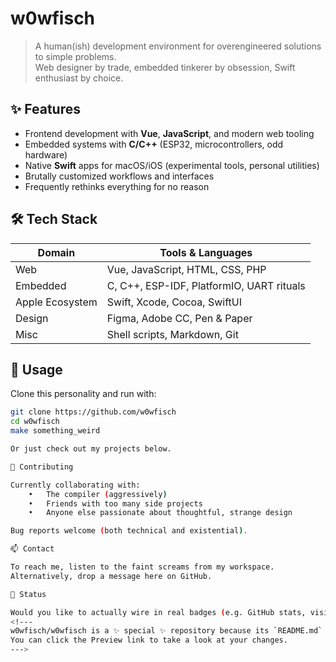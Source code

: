 # w0wfisch

> A human(ish) development environment for overengineered solutions to simple problems.  
> Web designer by trade, embedded tinkerer by obsession, Swift enthusiast by choice.

## ✨ Features

- Frontend development with **Vue**, **JavaScript**, and modern web tooling
- Embedded systems with **C/C++** (ESP32, microcontrollers, odd hardware)
- Native **Swift** apps for macOS/iOS (experimental tools, personal utilities)
- Brutally customized workflows and interfaces
- Frequently rethinks everything for no reason

## 🛠 Tech Stack

| Domain        | Tools & Languages                          |
|---------------|--------------------------------------------|
| Web           | Vue, JavaScript, HTML, CSS, PHP            |
| Embedded      | C, C++, ESP-IDF, PlatformIO, UART rituals  |
| Apple Ecosystem | Swift, Xcode, Cocoa, SwiftUI              |
| Design        | Figma, Adobe CC, Pen & Paper            |
| Misc          | Shell scripts, Markdown, Git               |

## 🚀 Usage

Clone this personality and run with:

```bash
git clone https://github.com/w0wfisch
cd w0wfisch
make something_weird

Or just check out my projects below.

🤝 Contributing

Currently collaborating with:
	•	The compiler (aggressively)
	•	Friends with too many side projects
	•	Anyone else passionate about thoughtful, strange design

Bug reports welcome (both technical and existential).

📫 Contact

To reach me, listen to the faint screams from my workspace.
Alternatively, drop a message here on GitHub.

🧠 Status

Would you like to actually wire in real badges (e.g. GitHub stats, visitor counter, etc.) or keep the faux-badge humor?
<!---
w0wfisch/w0wfisch is a ✨ special ✨ repository because its `README.md` (this file) appears on your GitHub profile.
You can click the Preview link to take a look at your changes.
--->
